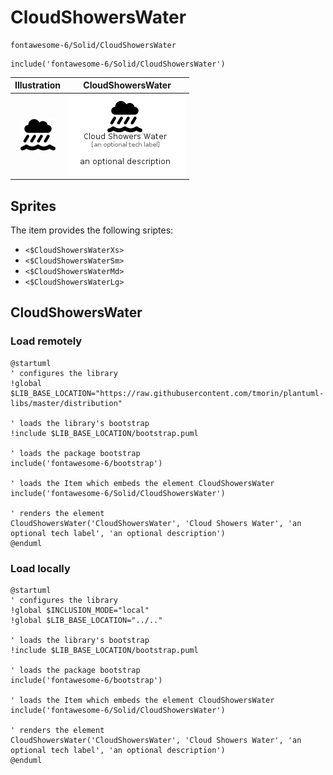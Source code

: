 # CloudShowersWater


```text
fontawesome-6/Solid/CloudShowersWater
```

```text
include('fontawesome-6/Solid/CloudShowersWater')
```



| Illustration | CloudShowersWater |
| :---: | :---: |
| ![illustration for Illustration](../../fontawesome-6/Solid/CloudShowersWater.png) | ![illustration for CloudShowersWater](../../fontawesome-6/Solid/CloudShowersWater.Local.png) |



## Sprites
The item provides the following sriptes:

- `<$CloudShowersWaterXs>`
- `<$CloudShowersWaterSm>`
- `<$CloudShowersWaterMd>`
- `<$CloudShowersWaterLg>`





## CloudShowersWater

### Load remotely
```plantuml
@startuml
' configures the library
!global $LIB_BASE_LOCATION="https://raw.githubusercontent.com/tmorin/plantuml-libs/master/distribution"

' loads the library's bootstrap
!include $LIB_BASE_LOCATION/bootstrap.puml

' loads the package bootstrap
include('fontawesome-6/bootstrap')

' loads the Item which embeds the element CloudShowersWater
include('fontawesome-6/Solid/CloudShowersWater')

' renders the element
CloudShowersWater('CloudShowersWater', 'Cloud Showers Water', 'an optional tech label', 'an optional description')
@enduml
```

### Load locally
```plantuml
@startuml
' configures the library
!global $INCLUSION_MODE="local"
!global $LIB_BASE_LOCATION="../.."

' loads the library's bootstrap
!include $LIB_BASE_LOCATION/bootstrap.puml

' loads the package bootstrap
include('fontawesome-6/bootstrap')

' loads the Item which embeds the element CloudShowersWater
include('fontawesome-6/Solid/CloudShowersWater')

' renders the element
CloudShowersWater('CloudShowersWater', 'Cloud Showers Water', 'an optional tech label', 'an optional description')
@enduml
```

